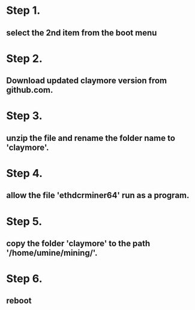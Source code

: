 # Step 1.

## select the 2nd item from the boot menu

# Step 2.

## Download updated claymore version from github.com.

# Step 3.

## unzip the file and rename the folder name to 'claymore'.

# Step 4.

## allow the file 'ethdcrminer64' run as a program.

# Step 5.

## copy the folder 'claymore' to the path '/home/umine/mining/'.

# Step 6.

## reboot

